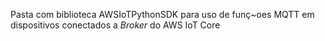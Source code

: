 Pasta com biblioteca AWSIoTPythonSDK para uso de funç~oes MQTT em dispositivos conectados a _Broker_ do AWS IoT Core
